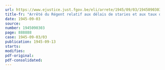 ```yaml
---
url: https://www.ejustice.just.fgov.be/eli/arrete/1945/09/03/1945090303/justel
title-fr: "Arrêté du Régent relatif aux délais de staries et aux taux de surestaries en en matière d'affrètement fluvial"
date: 1945-09-03
source:
number: 1945090303
page: 888888
case: 1945-09-03/03
publication: 1945-09-13
starts:
modifies:
pdf-original:
pdf-consolidated:
---
```


